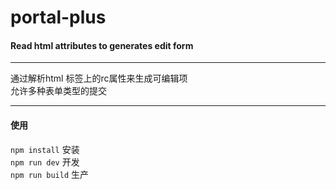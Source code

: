 # portal-plus
#### Read html attributes to generates edit form
-----
通过解析html 标签上的rc属性来生成可编辑项      
允许多种表单类型的提交     


-----
#### 使用
`npm install` 安装  
`npm run dev` 开发  
`npm run build` 生产  

